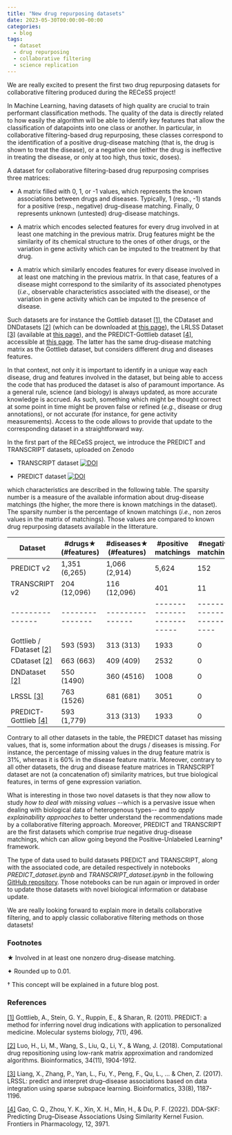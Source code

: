 ```yaml
---
title: "New drug repurposing datasets"
date: 2023-05-30T00:00:00-00:00
categories:
  - blog
tags:
  - dataset
  - drug repurposing
  - collaborative filtering
  - science replication
---
```


We are really excited to present the first two drug repurposing datasets for collaborative filtering produced during the RECeSS project! 

In Machine Learning, having datasets of high quality are crucial to train performant classification methods. The quality of the data is directly related to how easily the algorithm will be able to identify key features that allow the classification of datapoints into one class or another. In particular, in collaborative filtering-based drug repurposing, these classes correspond to the identification of a positive drug-disease matching (that is, the drug is shown to treat the disease), or a negative one (either the drug is ineffective in treating the disease, or only at too high, thus toxic, doses).

A dataset for collaborative filtering-based drug repurposing comprises three matrices:

- A matrix filled with 0, 1, or -1 values, which represents the known associations between drugs and diseases. Typically, 1 (resp., -1) stands for a positive (resp., negative) drug-disease matching. Finally, 0 represents unknown (untested) drug-disease matchings.

- A matrix which encodes selected features for every drug involved in at least one matching in the previous matrix. Drug features might be the similarity of its chemical structure to the ones of other drugs, or the variation in gene activity which can be imputed to the treatment by that drug.

- A matrix which similarly encodes features for every disease involved in at least one matching in the previous matrix. In that case, features of a disease might correspond to the similarity of its associated phenotypes (*i*.*e*., observable characteristics associated with the disease), or the variation in gene activity which can be imputed to the presence of disease.

Such datasets are for instance the Gottlieb dataset [[1]](https://www.embopress.org/doi/full/10.1038/msb.2011.26), the CDataset and DNDatasets [[2]](https://academic.oup.com/bioinformatics/article/34/11/1904/4820334) (which can be downloaded at [this page](http://bioinformatics.csu.edu.cn/resources/softs/DrugRepositioning/DRRS/index.html)), the LRLSS Dataset [[3]](https://doi.org/10.1093/bioinformatics/btw770) (available at [this page](https://github.com/LiangXujun/LRSSL)), and the PREDICT-Gottlieb dataset [[4]](https://www.frontiersin.org/articles/10.3389/fphar.2021.784171/full), accessible at [this page](https://github.com/GCQ2119216031/DDA-SKF). The latter has the same drug-disease matching matrix as the Gottlieb dataset, but considers different drug and diseases features.

In that context, not only it is important to identify in a unique way each disease, drug and features involved in the dataset, but being able to access the code that has produced the dataset is also of paramount importance. As a general rule, science (and biology) is always updated, as more accurate knowledge is accrued. As such, something which might be thought correct at some point in time might be proven false or refined (*e*.*g*., disease or drug annotations), or not accurate (for instance, for gene activity measurements). Access to the code allows to provide that update to the corresponding dataset in a straightforward way. 

In the first part of the RECeSS project, we introduce the PREDICT and TRANSCRIPT datasets, uploaded on Zenodo 

- TRANSCRIPT dataset [![DOI](https://zenodo.org/badge/DOI/10.5281/zenodo.7982969.svg)](https://doi.org/10.5281/zenodo.7982969)

- PREDICT dataset [![DOI](https://zenodo.org/badge/DOI/10.5281/zenodo.7982964.svg)](https://doi.org/10.5281/zenodo.7982964)

which characteristics are described in the following table. The sparsity number is a measure of the available information about drug-disease matchings (the higher, the more there is known matchings in the dataset). The sparsity number is the percentage of known matchings (*i*.*e*., non zeros values in the matrix of matchings). Those values are compared to known drug repurposing datasets available in the litterature.

Dataset   |    #drugs★ (#features) | #diseases★ (#features) |  #positive matchings | #negative matchings  | Sparsity number✦
---------------|---------------|---------------|--------------------------|-------------------------|----------------
PREDICT v2     | 1,351 (6,265) | 1,066 (2,914) |   5,624                  |  152                    | 0.34%
TRANSCRIPT v2  | 204 (12,096)  | 116 (12,096)  |   401                    |  11                     | 0.45%
---------------|---------------|---------------|--------------------------|-------------------------|----------------
Gottlieb / FDataset [[2]](https://academic.oup.com/bioinformatics/article/34/11/1904/4820334)   |593 (593)      |313 (313)      |  1933                    |    0                    | 1.04%
CDataset [[2]](https://academic.oup.com/bioinformatics/article/34/11/1904/4820334)   |663 (663)      |409 (409)      |  2532                    |     0                   | 0.93%
DNDataset [[2]](https://academic.oup.com/bioinformatics/article/34/11/1904/4820334)  |550  (1490)    |360  (4516)    | 1008                     |     0                   | 0.01%
LRSSL [[3]](https://doi.org/10.1093/bioinformatics/btw770)      | 763 (1526)    |681 (681)      | 3051                     |      0                  | 0.59%
PREDICT-Gottlieb [[4]](https://www.frontiersin.org/articles/10.3389/fphar.2021.784171/full)   |593 (1,779)     |313 (313)      |  1933                    |    0                    | 1.04%

Contrary to all other datasets in the table, the PREDICT dataset has missing values, that is, some information about the drugs / diseases is missing. For instance, the percentage of missing values in the drug feature matrix is 31%, whereas it is 60% in the disease feature matrix. Moreover, contrary to all other datasets, the drug and disease feature matrices in TRANSCRIPT dataset are not (a concatenation of) similarity matrices, but true biological features, in terms of gene expression variation.

What is interesting in those two novel datasets is that they now allow to study *how to deal with missing values* --which is a pervasive issue when dealing with biological data of heterogenous types-- and to *apply explainability approaches* to better understand the recommendations made by a collaborative filtering approach. Moreover, PREDICT and TRANSCRIPT are the first datasets which comprise *true* negative drug-disease matchings, which can allow going beyond the Positive-Unlabeled Learning† framework. 

The type of data used to build datasets PREDICT and TRANSCRIPT, along with the associated code, are detailed respectively in notebooks *PREDICT_dataset.ipynb* and *TRANSCRIPT_dataset.ipynb* in the following [GitHub repository](https://github.com/RECeSS-EU-Project/drug-repurposing-datasets). Those notebooks can be run again or improved in order to update those datasets with novel biological information or database update.

We are really looking forward to explain more in details collaborative filtering, and to apply classic collaborative filtering methods on those datasets!

### Footnotes

★ Involved in at least one nonzero drug-disease matching.

✦ Rounded up to 0.01.

† This concept will be explained in a future blog post.

### References

[[1]](https://www.embopress.org/doi/full/10.1038/msb.2011.26) Gottlieb, A., Stein, G. Y., Ruppin, E., & Sharan, R. (2011). PREDICT: a method for inferring novel drug indications with application to personalized medicine. Molecular systems biology, 7(1), 496.

[[2]](https://academic.oup.com/bioinformatics/article/34/11/1904/4820334) Luo, H., Li, M., Wang, S., Liu, Q., Li, Y., & Wang, J. (2018). Computational drug repositioning using low-rank matrix approximation and randomized algorithms. Bioinformatics, 34(11), 1904-1912.

[[3]](https://doi.org/10.1093/bioinformatics/btw770) Liang, X., Zhang, P., Yan, L., Fu, Y., Peng, F., Qu, L., ... & Chen, Z. (2017). LRSSL: predict and interpret drug–disease associations based on data integration using sparse subspace learning. Bioinformatics, 33(8), 1187-1196.

[[4]](https://www.frontiersin.org/articles/10.3389/fphar.2021.784171/full) Gao, C. Q., Zhou, Y. K., Xin, X. H., Min, H., & Du, P. F. (2022). DDA-SKF: Predicting Drug–Disease Associations Using Similarity Kernel Fusion. Frontiers in Pharmacology, 12, 3971.
